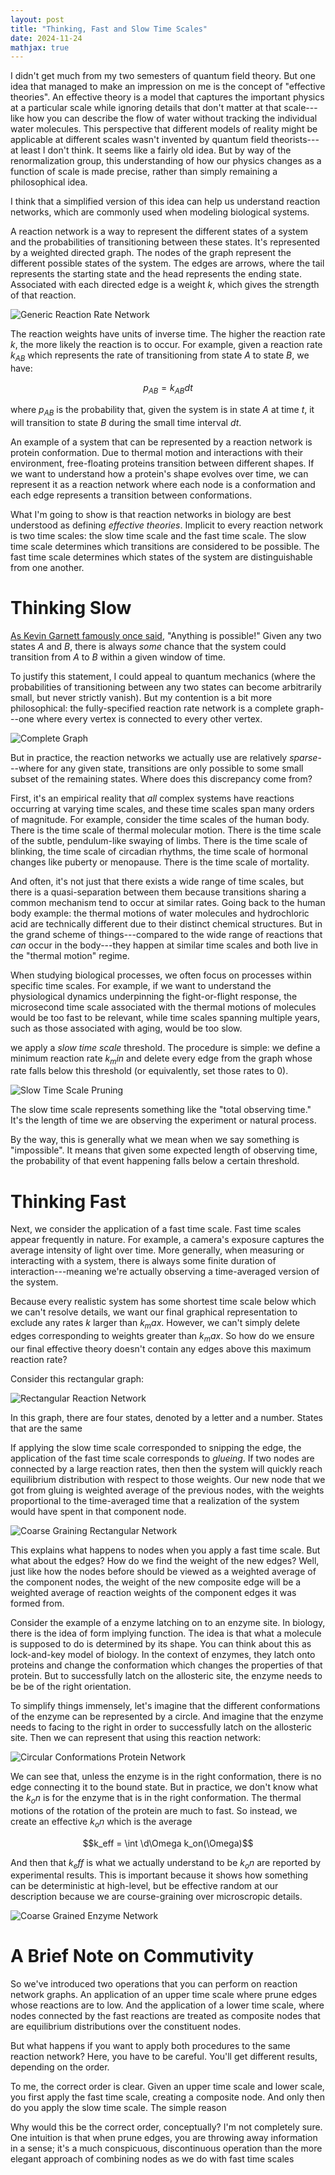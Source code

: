 ```yaml
---
layout: post
title: "Thinking, Fast and Slow Time Scales"
date: 2024-11-24
mathjax: true
---
```


I didn't get much from my two semesters of quantum field theory. But one idea that managed to make an impression on me 
is the concept of "effective theories". An effective theory is a model that captures the important physics 
at a particular scale while ignoring details that don't matter at that scale---like how you can describe the flow of water
without tracking the individual water molecules. This perspective that different models of reality might be applicable at 
different scales wasn't invented by quantum field theorists---at least I don't think. 
It seems like a fairly old idea. But by way of the renormalization group, this understanding of how our physics 
changes as a function of scale is made precise, rather than simply remaining a philosophical idea.

I think that a simplified version of this idea can help us understand reaction networks, 
which are commonly used when modeling biological systems.

A reaction network is a way to represent the different states of a system and the probabilities of transitioning between these states. 
It's represented by a weighted directed graph. The nodes of the graph represent the different possible states of the system. 
The edges are arrows, where the tail represents the starting state and the head represents the ending state. 
Associated with each directed edge is a weight $k$, which gives the strength of that reaction.

![Generic Reaction Rate Network](/assets/thinking-fast-slow/generic-reaction-rate-network.png)

The reaction weights have units of inverse time. The higher the reaction rate $k$, the more likely the reaction is to occur.
For example, given a reaction rate $k_{AB}$ which represents the rate of transitioning from state $A$ to state $B$, we have:

$$p_{AB} = k_{AB} dt$$

where $p_{AB}$ is the probability that, given the system is in state $A$ at time $t$, it will transition to state $B$ during 
the small time interval $dt$.

An example of a system that can be represented by a reaction network is protein conformation. 
Due to thermal motion and interactions with their environment, free-floating proteins transition between different shapes. 
If we want to understand how a protein's shape evolves over time, we can represent it as a reaction network
where each node is a conformation and each edge represents a transition between conformations.

What I'm going to show is that reaction networks in biology are best understood as defining *effective theories*. 
Implicit to every reaction network is two time scales: the slow time scale and the fast time scale. 
The slow time scale determines which transitions are considered to be possible. 
The fast time scale determines which states of the system are distinguishable from one another.

# Thinking Slow

[As Kevin Garnett famously once said](https://www.youtube.com/watch?v=EiMcu4bH85g), "Anything is possible!" Given any two states 
$A$ and $B$, there is always *some* chance that the system could transition from $A$ to $B$ within a given
window of time.

To justify this statement, I could appeal to quantum mechanics (where the probabilities of transitioning between any two
states can become arbitrarily small, but never strictly vanish). But my contention is a bit more philosophical:
the fully-specified reaction rate network is a complete graph---one where every vertex is connected to every other vertex.

![Complete Graph](/assets/thinking-fast-slow/complete-graph.png)

But in practice, the reaction networks we actually use are relatively *sparse*---where for any given state, transitions are only possible
to some small subset of the remaining states. Where does this discrepancy come from?

First, it's an empirical reality that *all* complex systems have reactions occurring at varying time scales, and these time scales
span many orders of magnitude. For example, consider the time scales of the human body. 
There is the time scale of thermal molecular motion. There is the time scale of the subtle, pendulum-like swaying of limbs. There is 
the time scale of blinking, the time scale of circadian rhythms, the time scale of hormonal changes like puberty or menopause. 
There is the time scale of mortality.

And often, it's not just that there exists a wide range of time scales, but there is a quasi-separation between them 
because transitions sharing a common mechanism tend to occur at similar rates. Going back to the human body example: 
the thermal motions of water molecules and hydrochloric acid are technically different due to their distinct chemical structures. 
But in the grand scheme of things---compared to the wide range of reactions that *can* occur in the body---they happen at 
similar time scales and both live in the "thermal motion" regime.

When studying biological processes, we often focus on processes within specific time scales. 
For example, if we want to understand the physiological dynamics underpinning the fight-or-flight response, 
the microsecond time scale associated with the thermal motions of molecules would be too fast to be relevant, 
while time scales spanning multiple years, such as those associated with aging, would be too slow.

we apply a *slow time scale* threshold. 
The procedure is simple: we define a minimum reaction rate $k_min$ and delete every edge from the graph whose rate 
falls below this threshold (or equivalently, set those rates to 0).

![Slow Time Scale Pruning](/assets/thinking-fast-slow/slow-time-scale-pruning.png)

The slow time scale represents something like the "total observing time." 
It's the length of time we are observing the experiment or natural process. 

By the way, this is generally what we mean when we say something is "impossible". 
It means that given some expected length of observing time, the probability of that event happening falls below a certain threshold.

# Thinking Fast

Next, we consider the application of a fast time scale. Fast time scales appear frequently in nature. For example,
a camera's exposure captures the average intensity of light over time. More generally, when measuring or interacting with a system, 
there is always some finite duration of interaction---meaning we're actually observing a time-averaged version of the system.

Because every realistic system has some shortest time scale below which we can't resolve details, we want our 
final graphical representation to exclude any rates $k$ larger than $k_max$.
However, we can't simply delete edges corresponding to weights greater than $k_max$. So how do we ensure our final effective theory
doesn't contain any edges above this maximum reaction rate?

Consider this rectangular graph:

![Rectangular Reaction Network](/assets/thinking-fast-slow/rectangular-reaction-network.png)

In this graph, there are four states, denoted by a letter and a number. States that are the same 

If applying the slow time scale corresponded to snipping the edge, the application of the fast time scale corresponds to *glueing*.
If two nodes are connected by a large reaction rates, then then the system will quickly reach equilibrium distribution with respect
to those weights. Our new node that we got from gluing is weighted average of the previous nodes, with the weights proportional
to the time-averaged time that a realization of the system would have spent in that component node.

![Coarse Graining Rectangular Network](/assets/thinking-fast-slow/coarse-graining-rectangular-network.png)

This explains what happens to nodes when you apply a fast time scale. But what about the edges? How do we find the weight of the new
edges? Well, just like how the nodes before should be viewed as a weighted average of the component nodes, the weight of the new
composite edge will be a weighted average of reaction weights of the component edges it was formed from.

Consider the example of a enzyme latching on to an enzyme site. In biology, there is the idea of form implying function. The idea
is that what a molecule is supposed to do is determined by its shape. You can think about this as lock-and-key model of biology.
In the context of enzymes, they latch onto proteins and change the conformation which changes the properties of that protein. But
to successfully latch on the allosteric site, the enzyme needs to be be of the right orientation.

To simplify things immensely, let's imagine that the different conformations of the enzyme can be represented by a circle. And
imagine that the enzyme needs to facing to the right in order to successfully latch on the allosteric site. Then we can
represent that using this reaction network:

![Circular Conformations Protein Network](/assets/thinking-fast-slow/circular-conformations-protein-network.png)

We can see that, unless the enzyme is in the right conformation, there is no edge connecting it to the bound state.
But in practice, we don't know what the $k_on$ is for the enzyme that is in the right conformation. The thermal motions of the
rotation of the protein are much to fast. So instead, we create an effective $k_on$ which is the average 

$$k_eff = \int \d\Omega k_on(\Omega)$$

And then that $k_eff$ is what we actually understand to be $k_on$ are reported by experimental results. This is important because
it shows how something can be deterministic at high-level, but be effective random at our description because we are course-graining
over microscropic details.

![Coarse Grained Enzyme Network](/assets/thinking-fast-slow/coarse-grained-enzyme-network.png)

# A Brief Note on Commutivity

So we've introduced two operations that you can perform on reaction network graphs. An application of an upper time scale
where prune edges whose reactions are to low. And the application of a lower time scale, where nodes connected by the fast reactions
are treated as composite nodes that are equilibrium distributions over the constituent nodes.

But what happens if you want to apply both procedures to the same reaction network? Here, you have to be careful. You'll get different
results, depending on the order.

To me, the correct order is clear. Given an upper time scale and lower scale, you first apply the fast time scale, creating a composite
node. And only then do you apply the slow time scale. The simple reason

Why would this be the correct order, conceptually? I'm not completely sure. One intuition is that when prune edges, you are throwing away
information in a sense; it's a much conspicuous, discontinuous operation than the more elegant approach of combining nodes as we do with
fast time scales
